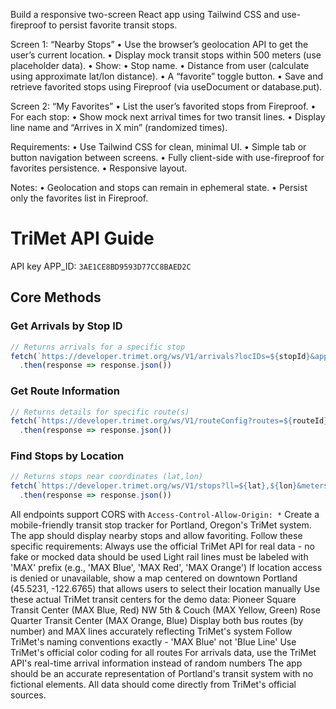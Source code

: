 Build a responsive two-screen React app using Tailwind CSS and use-fireproof to persist favorite transit stops.

Screen 1: “Nearby Stops”
	•	Use the browser’s geolocation API to get the user’s current location.
	•	Display mock transit stops within 500 meters (use placeholder data).
	•	Show:
	•	Stop name.
	•	Distance from user (calculate using approximate lat/lon distance).
	•	A “favorite” toggle button.
	•	Save and retrieve favorited stops using Fireproof (via useDocument or database.put).

Screen 2: “My Favorites”
	•	List the user’s favorited stops from Fireproof.
	•	For each stop:
	•	Show mock next arrival times for two transit lines.
	•	Display line name and “Arrives in X min” (randomized times).

Requirements:
	•	Use Tailwind CSS for clean, minimal UI.
	•	Simple tab or button navigation between screens.
	•	Fully client-side with use-fireproof for favorites persistence.
	•	Responsive layout.

Notes:
	•	Geolocation and stops can remain in ephemeral state.
	•	Persist only the favorites list in Fireproof.

# TriMet API Guide

API key APP_ID: `3AE1CE8BD9593D77CC8BAED2C`

## Core Methods

### Get Arrivals by Stop ID
```javascript
// Returns arrivals for a specific stop
fetch(`https://developer.trimet.org/ws/V1/arrivals?locIDs=${stopId}&appID=${APP_ID}&json=true`)
  .then(response => response.json())
```

### Get Route Information
```javascript
// Returns details for specific route(s)
fetch(`https://developer.trimet.org/ws/V1/routeConfig?routes=${routeId}&appID=${APP_ID}&json=true`)
  .then(response => response.json())
```

### Find Stops by Location
```javascript
// Returns stops near coordinates (lat,lon)
fetch(`https://developer.trimet.org/ws/V1/stops?ll=${lat},${lon}&meters=500&appID=${APP_ID}&json=true`)
  .then(response => response.json())
```

All endpoints support CORS with `Access-Control-Allow-Origin: *`
Create a mobile-friendly transit stop tracker for Portland, Oregon's TriMet system. The app should display nearby stops and allow favoriting. Follow these specific requirements:
Always use the official TriMet API for real data - no fake or mocked data should be used
Light rail lines must be labeled with 'MAX' prefix (e.g., 'MAX Blue', 'MAX Red', 'MAX Orange')
If location access is denied or unavailable, show a map centered on downtown Portland (45.5231, -122.6765) that allows users to select their location manually
Use these actual TriMet transit centers for the demo data:
Pioneer Square Transit Center (MAX Blue, Red)
NW 5th & Couch (MAX Yellow, Green)
Rose Quarter Transit Center (MAX Orange, Blue)
Display both bus routes (by number) and MAX lines accurately reflecting TriMet's system
Follow TriMet's naming conventions exactly - 'MAX Blue' not 'Blue Line'
Use TriMet's official color coding for all routes
For arrivals data, use the TriMet API's real-time arrival information instead of random numbers
The app should be an accurate representation of Portland's transit system with no fictional elements. All data should come directly from TriMet's official sources.